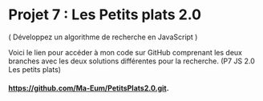 # Projet 7 : Les Petits plats 2.0 
( Développez un algorithme de recherche en JavaScript )

Voici le lien pour accéder à mon code sur GitHub comprenant les deux branches avec les deux solutions différentes pour la recherche. (P7 JS 2.0 Les petits plats)

#### https://github.com/Ma-Eum/PetitsPlats2.0.git.
